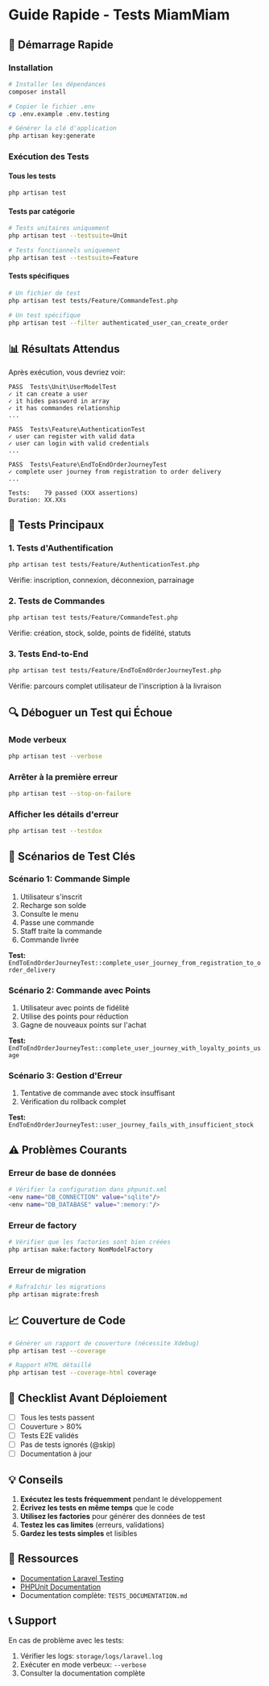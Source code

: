 # Guide Rapide - Tests MiamMiam

## 🚀 Démarrage Rapide

### Installation
```bash
# Installer les dépendances
composer install

# Copier le fichier .env
cp .env.example .env.testing

# Générer la clé d'application
php artisan key:generate
```

### Exécution des Tests

#### Tous les tests
```bash
php artisan test
```

#### Tests par catégorie
```bash
# Tests unitaires uniquement
php artisan test --testsuite=Unit

# Tests fonctionnels uniquement
php artisan test --testsuite=Feature
```

#### Tests spécifiques
```bash
# Un fichier de test
php artisan test tests/Feature/CommandeTest.php

# Un test spécifique
php artisan test --filter authenticated_user_can_create_order
```

## 📊 Résultats Attendus

Après exécution, vous devriez voir:
```
PASS  Tests\Unit\UserModelTest
✓ it can create a user
✓ it hides password in array
✓ it has commandes relationship
...

PASS  Tests\Feature\AuthenticationTest
✓ user can register with valid data
✓ user can login with valid credentials
...

PASS  Tests\Feature\EndToEndOrderJourneyTest
✓ complete user journey from registration to order delivery
...

Tests:    79 passed (XXX assertions)
Duration: XX.XXs
```

## 🧪 Tests Principaux

### 1. Tests d'Authentification
```bash
php artisan test tests/Feature/AuthenticationTest.php
```
Vérifie: inscription, connexion, déconnexion, parrainage

### 2. Tests de Commandes
```bash
php artisan test tests/Feature/CommandeTest.php
```
Vérifie: création, stock, solde, points de fidélité, statuts

### 3. Tests End-to-End
```bash
php artisan test tests/Feature/EndToEndOrderJourneyTest.php
```
Vérifie: parcours complet utilisateur de l'inscription à la livraison

## 🔍 Déboguer un Test qui Échoue

### Mode verbeux
```bash
php artisan test --verbose
```

### Arrêter à la première erreur
```bash
php artisan test --stop-on-failure
```

### Afficher les détails d'erreur
```bash
php artisan test --testdox
```

## 📝 Scénarios de Test Clés

### Scénario 1: Commande Simple
1. Utilisateur s'inscrit
2. Recharge son solde
3. Consulte le menu
4. Passe une commande
5. Staff traite la commande
6. Commande livrée

**Test:** `EndToEndOrderJourneyTest::complete_user_journey_from_registration_to_order_delivery`

### Scénario 2: Commande avec Points
1. Utilisateur avec points de fidélité
2. Utilise des points pour réduction
3. Gagne de nouveaux points sur l'achat

**Test:** `EndToEndOrderJourneyTest::complete_user_journey_with_loyalty_points_usage`

### Scénario 3: Gestion d'Erreur
1. Tentative de commande avec stock insuffisant
2. Vérification du rollback complet

**Test:** `EndToEndOrderJourneyTest::user_journey_fails_with_insufficient_stock`

## ⚠️ Problèmes Courants

### Erreur de base de données
```bash
# Vérifier la configuration dans phpunit.xml
<env name="DB_CONNECTION" value="sqlite"/>
<env name="DB_DATABASE" value=":memory:"/>
```

### Erreur de factory
```bash
# Vérifier que les factories sont bien créées
php artisan make:factory NomModelFactory
```

### Erreur de migration
```bash
# Rafraîchir les migrations
php artisan migrate:fresh
```

## 📈 Couverture de Code

```bash
# Générer un rapport de couverture (nécessite Xdebug)
php artisan test --coverage

# Rapport HTML détaillé
php artisan test --coverage-html coverage
```

## 🎯 Checklist Avant Déploiement

- [ ] Tous les tests passent
- [ ] Couverture > 80%
- [ ] Tests E2E validés
- [ ] Pas de tests ignorés (@skip)
- [ ] Documentation à jour

## 💡 Conseils

1. **Exécutez les tests fréquemment** pendant le développement
2. **Écrivez les tests en même temps** que le code
3. **Utilisez les factories** pour générer des données de test
4. **Testez les cas limites** (erreurs, validations)
5. **Gardez les tests simples** et lisibles

## 🔗 Ressources

- [Documentation Laravel Testing](https://laravel.com/docs/testing)
- [PHPUnit Documentation](https://phpunit.de/documentation.html)
- Documentation complète: `TESTS_DOCUMENTATION.md`

## 📞 Support

En cas de problème avec les tests:
1. Vérifier les logs: `storage/logs/laravel.log`
2. Exécuter en mode verbeux: `--verbose`
3. Consulter la documentation complète
